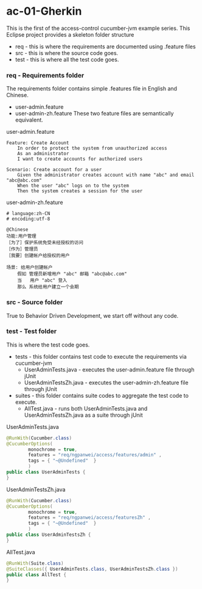 ac-01-Gherkin
=============

This is the first of the access-control cucumber-jvm example series.
This Eclipse project provides a skeleton folder structure
* req - this is where the requirements are documented using .feature files
* src - this is where the source code goes.
* test - this is where all the test code goes.

### req - Requirements folder
The requirements folder contains simple .features file in English and Chinese.
* user-admin.feature
* user-admin-zh.feature
These two feature files are semantically equivalent.

user-admin.feature
````
Feature: Create Account
	In order to protect the system from unauthorized access
	As an administrator
	I want to create accounts for authorized users

Scenario: Create account for a user
	Given the administrator creates account with name "abc" and email "abc@abc.com"
	When the user "abc" logs on to the system
	Then the system creates a session for the user
````
user-admin-zh.feature
````
# language:zh-CN
# encoding:utf-8

@Chinese
功能:用户管理
［为了］保护系统免受未经授权的访问
［作为］管理员
［我要］创建帐户给授权的用户

场景: 给用户创建帐户
    假如 管理员新增用户 "abc" 邮箱 "abc@abc.com"
    当   用户 "abc" 登入
    那么 系统给用户建立一个会期
````


### src - Source folder
True to Behavior Driven Development, we start off without any code.

### test - Test folder
This is where the test code goes. 
* tests - this folder contains test code to execute the requirements via cucumber-jvm
  * UserAdminTests.java - executes the user-admin.feature file through jUnit
  * UserAdminTestsZh.java - executes the user-admin-zh.feature file through jUnit
* suites - this folder contains suite codes to aggregate the test code to execute.
  * AllTest.java - runs both UserAdminTests.java and UserAdminTestsZh.java as a suite through jUnit

UserAdminTests.java
````java
@RunWith(Cucumber.class)
@CucumberOptions(
		monochrome = true, 
		features = "req/ngpanwei/access/features/admin" ,
		tags = { "~@Undefined"  } 
		)
public class UserAdminTests {
}
````

UserAdminTestsZh.java
````java
@RunWith(Cucumber.class)
@CucumberOptions(
		monochrome = true, 
		features = "req/ngpanwei/access/featuresZh" ,
		tags = { "~@Undefined"  } 
		)
public class UserAdminTestsZh {
}
````

AllTest.java
````java
@RunWith(Suite.class)
@SuiteClasses({ UserAdminTests.class, UserAdminTestsZh.class })
public class AllTest {
}
````



